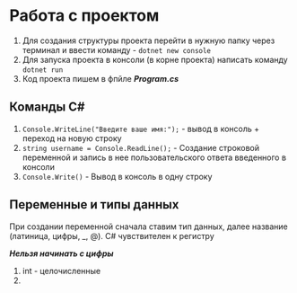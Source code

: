 # Работа с проектом
1. Для создания структуры проекта перейти в нужную папку через терминал и ввести команду - `dotnet new console`
2. Для запуска проекта в консоли (в корне проекта) написать команду `dotnet run`
3. Код проекта пишем в фпйле ***Program.cs***

## Команды C#
1. `Console.WriteLine("Введите ваше имя:");` - вывод в консоль + переход на новую строку
2. `string username = Console.ReadLine();` - Создание строковой переменной и запись в нее пользовательского ответа введенного в консоли
3. `Console.Write()` - Вывод в консоль в одну строку

## Переменные и типы данных
При создании переменной сначала ставим тип данных, далее название (латиница, цифры, _, @).
C# чувствителен к регистру

***Нельзя начинать с цифры***
1. int - целочисленные
2. 


